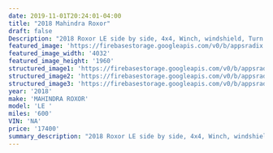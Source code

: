 ```yaml
---
date: 2019-11-01T20:24:01-04:00
title: "2018 Mahindra Roxor"
draft: false
Description: "2018 Roxor LE side by side, 4x4, Winch, windshield, Turn signals, 2.5 turbo diesel engine Ready for winter adventures!"
featured_image: 'https://firebasestorage.googleapis.com/v0/b/appsradix.appspot.com/o/images%2F20191024_150556.jpg?alt=media&token=7df7f212-79c4-4af2-8c39-9b7effee313b'
featured_image_width: '4032'
featured_image_height: '1960'
structured_image1: 'https://firebasestorage.googleapis.com/v0/b/appsradix.appspot.com/o/images%2F20191024_150550.jpg?alt=media&token=1fc6fd99-b405-4325-9f2a-1a37cd28c0c2'
structured_image2: 'https://firebasestorage.googleapis.com/v0/b/appsradix.appspot.com/o/images%2F20191024_150550.jpg?alt=media&token=1fc6fd99-b405-4325-9f2a-1a37cd28c0c2'
structured_image3: 'https://firebasestorage.googleapis.com/v0/b/appsradix.appspot.com/o/images%2F20191024_150550.jpg?alt=media&token=1fc6fd99-b405-4325-9f2a-1a37cd28c0c2'
year: '2018'
make: 'MAHINDRA ROXOR'
model: 'LE '
miles: '600'
VIN: 'NA'
price: '17400'
summary_description: "2018 Roxor LE side by side, 4x4, Winch, windshield, Turn signals, 2.5 turbo diesel engine Ready for winter adventures!"
---
```

